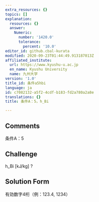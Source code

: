 ```yaml
---
extra_resources: {}
topics: []
explanation:
  resources: {}
  answer:
    Numeric:
      number: '1420.0'
      tolerance:
        percent: '10.0'
editor_id: github.cbal-kurata
modified: 2020-09-23T01:44:49.913187013Z
affiliated_institute:
  url: https://www.kyushu-u.ac.jp
  en_name: Kyushu University
  name: 九州大学
version: '1.0'
title_id: 条件a5hbi
language: ja
id: c7082132-a5f2-4cdf-b183-fd2a780a2a8e
translations: {}
title: 条件A：5，h_Bi

---
```


## Comments
条件A：5

## Challenge
h_Bi [kJ/kg] ?

## Solution Form
有効数字4桁（例：123.4,  1234）




